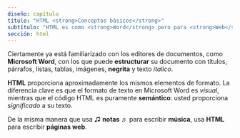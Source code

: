 ```yaml
---
diseño: capítulo
título: "HTML <strong>Conceptos básicos</strong>"
subtítulo: "HTML es como <strong>Word</strong> pero para <strong>Web</strong>"
sección: html
---
```


Ciertamente ya está familiarizado con los editores de documentos, como **Microsoft <strong>Word</strong>**, con los que puede **estructurar** su documento con títulos, párrafos, listas, tablas, imágenes, **negrita** y texto _italico_.

**HTML** proporciona aproximadamente los mismos elementos de formato. La diferencia clave es que el formato de texto en Microsoft Word es _visual_, mientras que el código HTML es puramente **semántico**: usted proporciona _significado_ a su texto.

De la misma manera que usa ♫ **notas** ♬ para escribir **música**, usa **HTML** para escribir **páginas web**.
